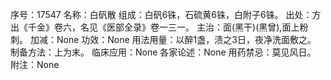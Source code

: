 序号：17547
名称：白矾散
组成：白矾6铢，石硫黄6铢，白附子6铢。
出处：方出《千金》卷六，名见《医部全录》卷一三一。
主治：面(黑干)(黑曾),面上粉刺。
加减：None
功效：None
用法用量：以醉1盏，渍之3日，夜净洗面敷之。
制备方法：上为末。
临床应用：None
各家论述：None
用药禁忌：莫见风日。
附注：None
